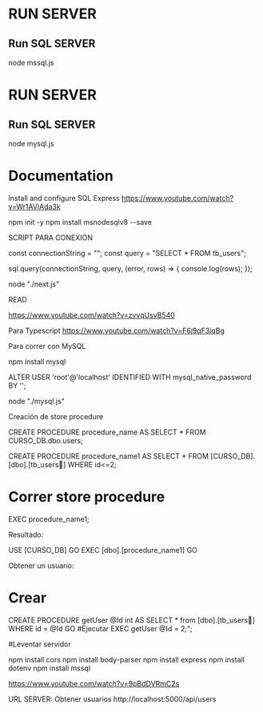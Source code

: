 # RUN SERVER

## Run SQL SERVER

node mssql.js

# RUN SERVER

## Run SQL SERVER

node mysql.js

# Documentation

Install and configure SQL Express
https://www.youtube.com/watch?v=Wr1AViAda3k

npm init -y
npm install msnodesqlv8 --save

SCRIPT PARA CONEXIÓN

const connectionString = "";
const query = "SELECT \* FROM tb_users";

sql.query(connectionString, query, (error, rows) => {
console.log(rows);
});

node "./next.js"

READ

https://www.youtube.com/watch?v=zvvqUsvB540

Para Typescript
https://www.youtube.com/watch?v=F6j9qF3iqBg

Para correr con MySQL

npm install mysql

ALTER USER 'root'@'localhost' IDENTIFIED WITH mysql_native_password BY '';

node "./mysql.js"

Creación de store procedure

CREATE PROCEDURE procedure_name
AS
SELECT \* FROM CURSO_DB.dbo.users;

CREATE PROCEDURE procedure_name1
AS
SELECT \* FROM [CURSO_DB].[dbo].[tb_users] WHERE id<=2;

# Correr store procedure

EXEC procedure_name1;

Resultado:

USE [CURSO_DB]
GO
EXEC [dbo].[procedure_name1]
GO

Obtener un usuario:

# Crear

CREATE PROCEDURE getUser @Id int
AS
SELECT \* from [dbo].[tb_users] WHERE id = @Id
GO
#Ejecutar
EXEC getUser @Id = 2;";

#Leventar servidor

npm install cors
npm install body-parser
npm install express
npm install dotenv
npm install mssql

https://www.youtube.com/watch?v=9pBdDVRmC2s

URL SERVER:
Obtener usuarios
http://localhost:5000/api/users
